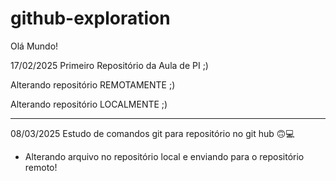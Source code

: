 # github-exploration
Olá Mundo!

17/02/2025
Primeiro Repositório da Aula de PI ;)

Alterando repositório REMOTAMENTE ;)

Alterando repositório LOCALMENTE ;)

----------------------------------------------------
08/03/2025
Estudo de comandos git para repositório no git hub 🙃💻

- Alterando arquivo no repositório local e enviando para 
  o repositório remoto!
